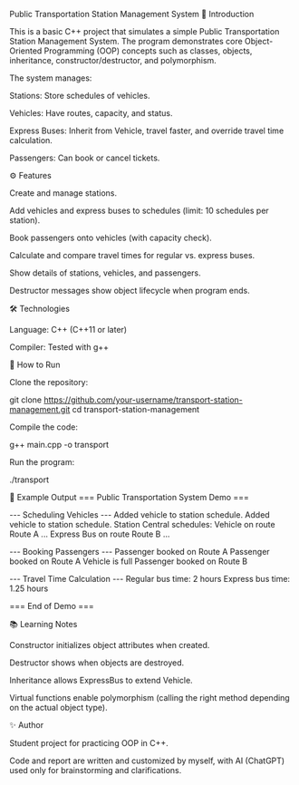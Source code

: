Public Transportation Station Management System
📌 Introduction

This is a basic C++ project that simulates a simple Public Transportation Station Management System.
The program demonstrates core Object-Oriented Programming (OOP) concepts such as classes, objects, inheritance, constructor/destructor, and polymorphism.

The system manages:

Stations: Store schedules of vehicles.

Vehicles: Have routes, capacity, and status.

Express Buses: Inherit from Vehicle, travel faster, and override travel time calculation.

Passengers: Can book or cancel tickets.

⚙️ Features

Create and manage stations.

Add vehicles and express buses to schedules (limit: 10 schedules per station).

Book passengers onto vehicles (with capacity check).

Calculate and compare travel times for regular vs. express buses.

Show details of stations, vehicles, and passengers.

Destructor messages show object lifecycle when program ends.

🛠️ Technologies

Language: C++ (C++11 or later)

Compiler: Tested with g++

🚀 How to Run

Clone the repository:

git clone https://github.com/your-username/transport-station-management.git
cd transport-station-management


Compile the code:

g++ main.cpp -o transport


Run the program:

./transport

📖 Example Output
=== Public Transportation System Demo ===

--- Scheduling Vehicles ---
Added vehicle to station schedule.
Added vehicle to station schedule.
Station Central schedules:
Vehicle on route Route A ...
Express Bus on route Route B ...

--- Booking Passengers ---
Passenger booked on Route A
Passenger booked on Route A
Vehicle is full
Passenger booked on Route B

--- Travel Time Calculation ---
Regular bus time: 2 hours
Express bus time: 1.25 hours

=== End of Demo ===

📚 Learning Notes

Constructor initializes object attributes when created.

Destructor shows when objects are destroyed.

Inheritance allows ExpressBus to extend Vehicle.

Virtual functions enable polymorphism (calling the right method depending on the actual object type).

✨ Author

Student project for practicing OOP in C++.

Code and report are written and customized by myself, with AI (ChatGPT) used only for brainstorming and clarifications.
